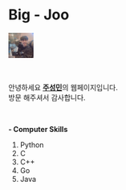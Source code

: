 
<html>
    <head>
        <title>About Big-Joo</title>
        <meta charset="utf-8">
    </head>
    <body>
        <h1>Big - Joo</h1>
        <img src="big-joo.jpg" width=10%>
        <p style="margin-top:45px;">
            안녕하세요 <strong><u>주성민</u></strong>의 웹페이지입니다.<br>
            방문 해주셔서 감사합니다.<br>
        </p>
        <p style="margin-top:45px;">
            <strong>- Computer Skills</strong>
            <ol>
                <li>Python</li>
                <li>C</li>
                <li>C++</li>
                <li>Go</li>
                <li>Java</li>
            </ol>
        </p>
    </body>
</html>
